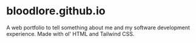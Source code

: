 # bloodlore.github.io

A web portfolio to tell something about me and my software development experience.
Made with ol' HTML and Tailwind CSS.
